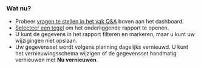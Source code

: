 ### <a name="what-now"></a>Wat nu?
* Probeer [vragen te stellen in het vak Q&A](../consumer/end-user-q-and-a.md) boven aan het dashboard.
* [Selecteer een tegel](../consumer/end-user-tiles.md) om het onderliggende rapport te openen.
* U kunt de gegevens in het rapport filteren en markeren, maar u kunt uw wijzigingen niet opslaan.
* Uw gegevensset wordt volgens planning dagelijks vernieuwd. U kunt het vernieuwingsschema wijzigen of de gegevensset handmatig vernieuwen met **Nu vernieuwen**.

